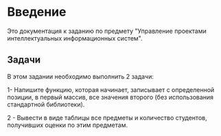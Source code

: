 # Введение #
Это документация к заданию по предмету "Управление проектами интеллектуальных информационных систем".
## Задачи ##
В этом задании необходимо выполнить 2 задачи:

1- Напишите функцию, которая начинает, записывает с
определенной позиции, в первый массив, все значения второго
(без использования стандартной библиотеки).

2 - Вывести в виде таблицы все предметы и количество
студентов, получивших оценки по этим предметам.
